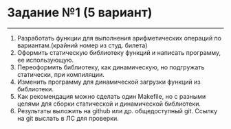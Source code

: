 # Задание №1 (5 вариант)
---
1. Разработать функции для выполнения арифметических операций по вариантам.(крайний номер из студ. билета) 
2. Оформить статическую библиотеку функций и написать программу, ее использующую.
3. Переоформить библиотеку, как динамическую, но подгружать статически, при компиляции.
4. Изменить программу для динамической загрузки функций из библиотеки.
5. Как рекомендация можно сделать один Makefile, но с разными целями для сборки статической и динамической библиотеки.
6. Результаты выложить на github или др. общедоступный git. Cсылку на git выслать в ЛС для проверки.



